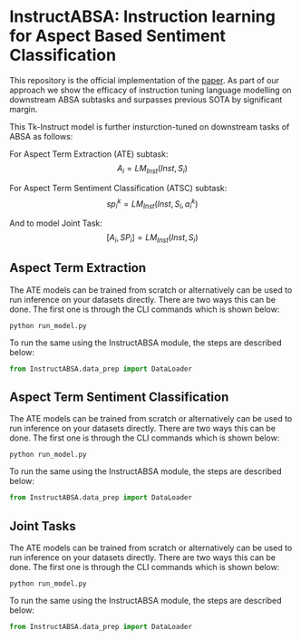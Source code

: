 # InstructABSA: Instruction learning for Aspect Based Sentiment Classification

This repository is the official implementation of the [paper](https://arxiv.org/abs/2302.08624). As part of our approach we show the efficacy of instruction tuning language modelling on downstream ABSA subtasks and surpasses previous SOTA by significant margin.

This Tk-Instruct model is further insturction-tuned on downstream tasks of ABSA as follows:

For Aspect Term Extraction (ATE) subtask: $$A_i = LM_{Inst}(Inst,S_i)$$

For Aspect Term Sentiment Classification (ATSC) subtask: $$sp_i^k = LM_{Inst}(Inst,S_i, a_i^k)$$

And to model Joint Task: $$[A_i, SP_i] = LM_{Inst}(Inst,S_i)$$


## Aspect Term Extraction

The ATE models can be trained from scratch or alternatively can be used to run inference on your datasets directly. There are two ways this can be done. The first one is through the CLI commands which is shown below:

```shell
python run_model.py
```

To run the same using the InstructABSA module, the steps are described below:
```python
from InstructABSA.data_prep import DataLoader
```

## Aspect Term Sentiment Classification

The ATE models can be trained from scratch or alternatively can be used to run inference on your datasets directly. There are two ways this can be done. The first one is through the CLI commands which is shown below:

```shell
python run_model.py
```

To run the same using the InstructABSA module, the steps are described below:
```python
from InstructABSA.data_prep import DataLoader
```

## Joint Tasks

The ATE models can be trained from scratch or alternatively can be used to run inference on your datasets directly. There are two ways this can be done. The first one is through the CLI commands which is shown below:

```shell
python run_model.py
```

To run the same using the InstructABSA module, the steps are described below:
```python
from InstructABSA.data_prep import DataLoader
```

